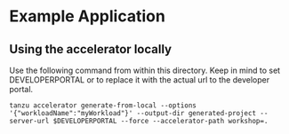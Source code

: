 # Example Application

## Using the accelerator locally

Use the following command from within this directory. Keep in mind to set DEVELOPERPORTAL or  to replace it with the actual url to the developer portal.
```shell
tanzu accelerator generate-from-local --options '{"workloadName":"myWorkload"}' --output-dir generated-project --server-url $DEVELOPERPORTAL --force --accelerator-path workshop=.
```